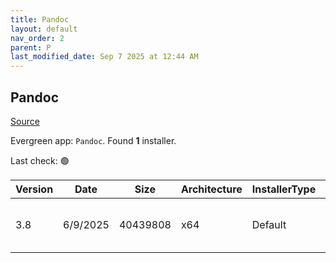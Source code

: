 ```yaml
---
title: Pandoc
layout: default
nav_order: 2
parent: P
last_modified_date: Sep 7 2025 at 12:44 AM
---
```


## Pandoc

[Source](https://pandoc.org/)

Evergreen app: `Pandoc`. Found **1** installer.

Last check: 🟢

| Version | Date     | Size     | Architecture | InstallerType | Type | URI                                                                                                                                                                    |
| ------- | -------- | -------- | ------------ | ------------- | ---- | ---------------------------------------------------------------------------------------------------------------------------------------------------------------------- |
| 3.8     | 6/9/2025 | 40439808 | x64          | Default       | msi  | [https://github.com/jgm/pandoc/releases/download/3.8/pandoc-3.8-windows-x86_64.msi](https://github.com/jgm/pandoc/releases/download/3.8/pandoc-3.8-windows-x86_64.msi) |
